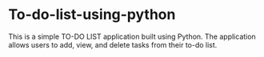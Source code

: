 # To-do-list-using-python
This is a simple TO-DO LIST application built using Python. The application allows users to add, view, and delete tasks from their to-do list.
